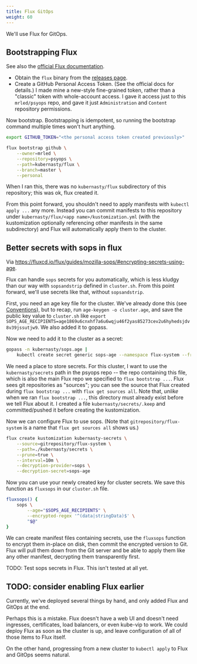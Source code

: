 ```yaml
---
title: Flux GitOps
weight: 60
---
```


We'll use Flux for GitOps.

## Bootstrapping Flux

See also the [official Flux documentation](https://fluxcd.io/flux/installation).

* Obtain the `flux` binary from the [releases page](https://github.com/fluxcd/flux2/releases).
* Create a GitHub Personal Access Token.
  (See the official docs for details.)
  I made mine a new-style fine-grained token, rather than a "classic" token with whole-account access.
  I gave it access just to this `mrled/psyops` repo,
  and gave it just `Administration` and `Content` repository permissions.

Now bootstrap.
Bootstrapping is idempotent, so running the bootstrap command multiple times won't hurt anything.

```sh
export GITHUB_TOKEN="<the personal access token created previously>"

flux bootstrap github \
    --owner=mrled \
    --repository=psyops \
    --path=kubernasty/flux \
    --branch=master \
    --personal
```

When I ran this, there was no `kubernasty/flux` subdirectory of this repository;
this was ok, flux created it.

From this point forward, you shouldn't need to apply manifests with `kubectl apply ...` any more.
Instead you can commit manifests to this repository under `kubernasty/flux/<app name>/kustomization.yml`
(with the kustomization optionally referencing other manifests in the same subdirectory)
and Flux will automatically apply them to the cluster.

## Better secrets with sops in flux

Via <https://fluxcd.io/flux/guides/mozilla-sops/#encrypting-secrets-using-age>.

Flux can handle `sops` secrets for you automatically,
which is less kludgy than our way with `sopsandstrip` defined in `cluster.sh`.
From this point forward, we'll use secrets like that, without `sopsandstrip`.

First, you need an age key file for the cluster.
We've already done this (see [Conventions](conventions.md)),
but to recap, run `age-keygen -o cluster.age`,
and save the public key value to `cluster.sh` like
`export SOPS_AGE_RECIPIENTS=age1869u6cnxhf7a6u6wqju46f2yas85273cev2u6hyhedsjdv8v39jssutjw9`.
We also added it to gopass.

Now we need to add it to the cluster as a secret:

```sh
gopass -n kubernasty/sops.age |
    kubectl create secret generic sops-age --namespace flux-system --from-file=age.agekey=/dev/stdin
```

We need a place to store secrets.
For this cluster, I want to use the `kubernasty/secrets` path in the psyops repo --
the repo containing this file,
which is also the main Flux repo we specified to `flux bootstrap ...`.
Flux sees git repositories as "sources";
you can see the source that Flux created during `flux bootstrap ...` with
`flux get sources all`.
Note that, _unlike_ when we ran `flux bootstrap ...`,
this directory must already exist before we tell Flux about it.
I created a file `kubernasty/secrets/.keep` and committed/pushed it before creating the kustomization.

Now we can configure Flux to use sops.
(Note that `gitrepository/flux-system` is a name that `flux get sources all` shows us.)

```sh
flux create kustomization kubernasty-secrets \
    --source=gitrepository/flux-system \
    --path=./kubernasty/secrets \
    --prune=true \
    --interval=10m \
    --decryption-provider=sops \
    --decryption-secret=sops-age
```

Now you can use your newly created key for cluster secrets.
We save this function as `fluxsops` in our `cluster.sh` file.

```sh
fluxsops() {
    sops \
        --age="$SOPS_AGE_RECIPIENTS" \
        --encrypted-regex '^(data|stringData)$' \
        "$@"
}
```

We can create manifest files containing secrets,
use the `fluxsops` function to encrypt them in-place on disk,
then commit the encrypted version to Git.
Flux will pull them down from the Git server and be able to apply them like any other manifest,
decrypting them transparently first.

TODO: Test sops secrets in Flux.
This isn't tested at all yet.

## TODO: consider enabling Flux earlier

Currently, we've deployed several things by hand, and only added Flux and GitOps at the end.

Perhaps this is a mistake.
Flux doesn't have a web UI and doesn't need ingresses, certificates, load balancers, or even kube-vip to work.
We could deploy Flux as soon as the cluster is up,
and leave configuration of all of those items to Flux itself.

On the other hand, progressing from a new cluster to `kubectl apply` to Flux and GitOps seems natural.
